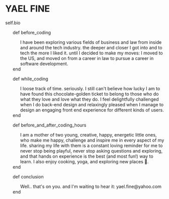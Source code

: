 YAEL FINE
==============  

self.bio

<ul>
  def before_coding
  <ul>
    I have been exploring various fields of business and law from inside and around the tech industry. the deeper and closer I got into and to tech the more I liked it. until I decided to make my moves: I moved to the US, and moved on from a career in law to pursue a career in software development.
  </ul>
  end
</ul>

<ul>
  def while_coding
  <ul>
    I loose track of time. seriously. I still can't believe how lucky I am to have found this chocolate-golden ticket to belong to those who do what they love and love what they do. I feel delightfully challenged when I do back-end design and relaxingly pleased when I manage to design an engaging front end experience for different kinds of users.
  </ul>
  end
</ul>

<ul>
  def before_and_after_coding_hours
  <ul>
    I am a mother of two young, creative, happy, energetic little ones, who make me happy, challenge and inspire me in every aspect of my life. sharing my life with them is a constant loving reminder for me to never stop being playful, never stop asking questions and exploring, and that hands on experience is the best (and most fun!) way to learn. I also enjoy cooking, yoga, and exploring new places 🎒.
  </ul>
  end
</ul>

<ul>
  def conclusion
    <ul>Well.. that's on you. and I'm waiting to hear it: yael.fine@yahoo.com </ul>
  end
</ul>
